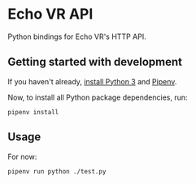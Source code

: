 # Echo VR API

Python bindings for Echo VR's HTTP API.

## Getting started with development

If you haven't already, [install Python 3](https://www.python.org/downloads/) and [Pipenv](https://pipenv.readthedocs.io/en/latest/install/).

Now, to install all Python package dependencies, run:

```
pipenv install
```

## Usage

For now:

```
pipenv run python ./test.py
```
